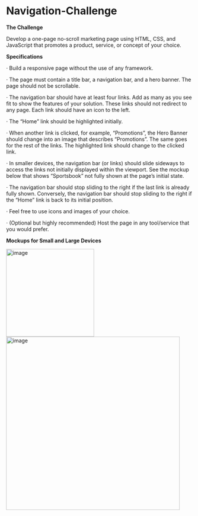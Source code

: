 # Navigation-Challenge

**The Challenge**

Develop a one-page no-scroll marketing page using HTML, CSS, and JavaScript that promotes a product, service, or concept of your choice.

**Specifications**
  
  ·  Build a responsive page without the use of any framework.
  
  · The page must contain a title bar, a navigation bar, and a hero banner. The page should not be scrollable.
  
  · The navigation bar should have at least four links. Add as many as you see fit to show the features of your solution. These links should not redirect to any page. Each link should have an icon to the left.
  
  · The “Home” link should be highlighted initially.
  
  · When another link is clicked, for example, “Promotions”, the Hero Banner should change into an image that describes “Promotions”. The same goes for the rest of the links. The highlighted link should change to the clicked link.
  
  · In smaller devices, the navigation bar (or links) should slide sideways to access the links not initially displayed within the viewport. See the mockup below that shows “Sportsbook” not fully shown at the page’s initial state.
  
  · The navigation bar should stop sliding to the right if the last link is already fully shown. Conversely, the navigation bar should stop sliding to the right if the “Home” link is back to its initial position.
  
  · Feel free to use icons and images of your choice.
  
  · (Optional but highly recommended) Host the page in any tool/service that you would prefer.

**Mockups for Small and Large Devices**

<img width="237" alt="image" src="https://github.com/johnpaulsolo/one-page-challenge/assets/22829633/419a26bd-6f65-46b1-841a-416e52e32336">
<img width="468" alt="image" src="https://github.com/johnpaulsolo/one-page-challenge/assets/22829633/4c6e0973-c021-4c89-b182-948897d1d877">
